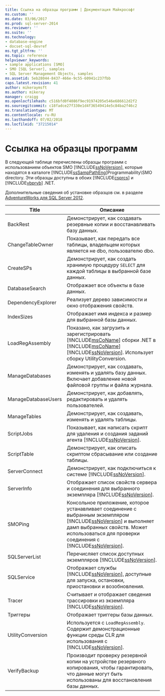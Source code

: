 ```yaml
---
title: Ссылка на образцы программ | Документация Майкрософт
ms.custom: ''
ms.date: 03/06/2017
ms.prod: sql-server-2014
ms.reviewer: ''
ms.suite: ''
ms.technology:
- database-engine
- docset-sql-devref
ms.tgt_pltfrm: ''
ms.topic: reference
helpviewer_keywords:
- sample applications [SMO]
- SMO [SQL Server], samples
- SQL Server Management Objects, samples
ms.assetid: 5eb28044-8437-466e-9c55-60941c237fbb
caps.latest.revision: 41
author: mikeraymsft
ms.author: mikeray
manager: craigg
ms.openlocfilehash: c516bfd0f4086f9ec91974205e546e686612d2f2
ms.sourcegitcommit: c18fadce27f330e1d4f36549414e5c84ba2f46c2
ms.translationtype: MT
ms.contentlocale: ru-RU
ms.lasthandoff: 07/02/2018
ms.locfileid: "37215014"
---
```

# <a name="link-to-programming-samples"></a>Ссылка на образцы программ
  В следующей таблице перечислены образцы программ с использованием объектов SMO [!INCLUDE[ssNoVersion](../../includes/ssnoversion-md.md)], которые находятся в каталоге [!INCLUDE[ssSampPathEng](../../includes/sssamppatheng-md.md)]Programmability\SMO directory. Эти образцы доступны в обоих [!INCLUDE[csprcs](../../includes/csprcs-md.md)] и [!INCLUDE[vbprvb](../../includes/vbprvb-md.md)] .NET.  
  
 Дополнительные сведения об установке образцов см. в разделе [AdventureWorks для SQL Server 2012](http://msftdbprodsamples.codeplex.com/releases/view/55330).  
  
|Title|Описание|  
|-----------|-----------------|  
|BackRest|Демонстрирует, как создавать резервные копии и восстанавливать базу данных.|  
|ChangeTableOwner|Показывает, как передать все таблицы, владельцем которых является не dbo, пользователю dbo.|  
|CreateSPs|Демонстрирует, как создать хранимую процедуру `SELECT` для каждой таблицы в выбранной базе данных.|  
|DatabaseSearch|Отображает все объекты в базе данных.|  
|DependencyExplorer|Реализует дерево зависимости и окно отображения свойств.|  
|IndexSizes|Отображает имя индекса и размер для выбранной базы данных.|  
|LoadRegAssembly|Показано, как загрузить и зарегистрировать [!INCLUDE[msCoName](../../includes/msconame-md.md)] сборки .NET в [!INCLUDE[msCoName](../../includes/msconame-md.md)] [!INCLUDE[ssNoVersion](../../includes/ssnoversion-md.md)]. Использует сборку UtilityConversion.|  
|ManageDatabases|Демонстрирует, как создавать, изменять и удалять базу данных. Включает добавление новой файловой группы и файла журнала.|  
|ManageDatabaseUsers|Демонстрирует, как добавлять, редактировать и удалять пользователей.|  
|ManageTables|Демонстрирует, как создавать, изменять и удалять таблицы.|  
|ScriptJobs|Показывает, как написать скрипт для удаления и создания заданий агента [!INCLUDE[ssNoVersion](../../includes/ssnoversion-md.md)].|  
|ScriptTable|Демонстрирует, как описать скриптом сбрасывание или создание таблицы.|  
|ServerConnect|Демонстрирует, как подключиться к системе [!INCLUDE[ssNoVersion](../../includes/ssnoversion-md.md)].|  
|ServerInfo|Отображает список свойств сервера и соединения для выбранного экземпляра [!INCLUDE[ssNoVersion](../../includes/ssnoversion-md.md)].|  
|SMOPing|Консольное приложение, которое устанавливает соединение с выбранным экземпляром [!INCLUDE[ssNoVersion](../../includes/ssnoversion-md.md)] и выполняет дамп выбранных свойств. Может использоваться для проверки соединения с [!INCLUDE[ssNoVersion](../../includes/ssnoversion-md.md)].|  
|SQLServerList|Перечисляет список доступных экземпляров [!INCLUDE[ssNoVersion](../../includes/ssnoversion-md.md)].|  
|SQLService|Отображает службы [!INCLUDE[ssNoVersion](../../includes/ssnoversion-md.md)], доступные для запуска, остановки, приостановки и возобновления.|  
|Tracer|Считывает и отображает сведения трассировки из экземпляра [!INCLUDE[ssNoVersion](../../includes/ssnoversion-md.md)].|  
|Триггеры|Отображает триггеры базы данных.|  
|UtilityConversion|Используется с `LoadRegAssembly`. Содержит демонстрационные функции среды CLR для использования с [!INCLUDE[ssNoVersion](../../includes/ssnoversion-md.md)].|  
|VerifyBackup|Производит проверку резервной копии на устройстве резервного копирования, чтобы гарантировать, что данные могут быть использованы для восстановления базы данных.|  
  
  
